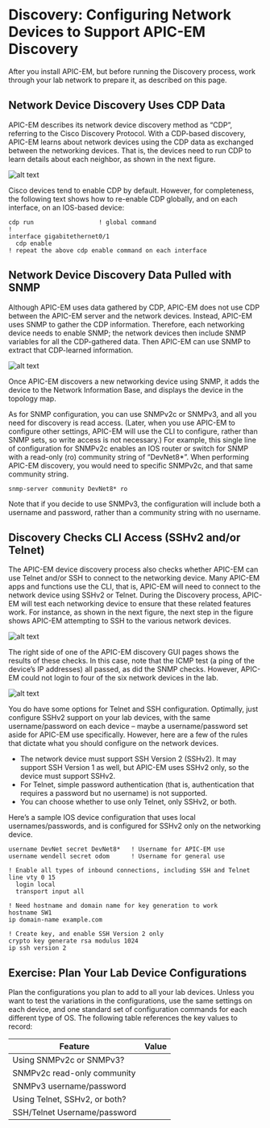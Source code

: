 # Discovery: Configuring Network Devices to Support APIC-EM Discovery
After you install APIC-EM, but before running the Discovery process, work through your lab network to prepare it, as described on this page.

## Network Device Discovery Uses CDP Data
APIC-EM describes its network device discovery method as “CDP”, referring to the Cisco Discovery Protocol. With a CDP-based discovery, APIC-EM learns about network devices using the CDP data as exchanged between the networking devices. That is, the devices need to run CDP to learn details about each neighbor, as shown in the next figure.

![alt text](/posts/files/01-apic-03-apic-install-discovery/assets/images/apic-3-18.png)

Cisco devices tend to enable CDP by default. However, for completeness, the following text shows how to re-enable CDP globally, and on each interface, on an IOS-based device:
```
cdp run                  ! global command
!
interface gigabitethernet0/1
  cdp enable
! repeat the above cdp enable command on each interface
```
## Network Device Discovery Data Pulled with SNMP
Although APIC-EM uses data gathered by CDP, APIC-EM does not use CDP between the APIC-EM server and the network devices. Instead, APIC-EM uses SNMP to gather the CDP information. Therefore, each networking device needs to enable SNMP; the network devices then include SNMP variables for all the CDP-gathered data. Then APIC-EM can use SNMP to extract that CDP-learned information.

![alt text](/posts/files/01-apic-03-apic-install-discovery/assets/images/apic-3-19.png)

Once APIC-EM discovers a new networking device using SNMP, it adds the device to the Network Information Base, and displays the device in the topology map.

As for SNMP configuration, you can use SNMPv2c or SNMPv3, and all you need for discovery is read access. (Later, when you use APIC-EM to configure other settings, APIC-EM will use the CLI to configure, rather than SNMP sets, so write access is not necessary.) For example, this single line of configuration for SNMPv2c enables an IOS router or switch for SNMP with a read-only (ro) community string of “DevNet8*”. When performing APIC-EM discovery, you would need to specific SNMPv2c, and that same community string.
```
snmp-server community DevNet8* ro
```
Note that if you decide to use SNMPv3, the configuration will include both a username and password, rather than a community string with no username.

## Discovery Checks CLI Access (SSHv2 and/or Telnet)
The APIC-EM device discovery process also checks whether APIC-EM can use Telnet and/or SSH to connect to the networking device. Many APIC-EM apps and functions use the CLI, that is, APIC-EM will need to connect to the network device using SSHv2 or Telnet. During the Discovery process, APIC-EM will test each networking device to ensure that these related features work. For instance, as shown in the next figure, the next step in the figure shows APIC-EM attempting to SSH to the various network devices.

![alt text](/posts/files/01-apic-03-apic-install-discovery/assets/images/apic-3-20.png)

The right side of one of the APIC-EM discovery GUI pages shows the results of these checks. In this case, note that the ICMP test (a ping of the device’s IP addresses) all passed, as did the SNMP checks. However, APIC-EM could not login to four of the six network devices in the lab.

![alt text](/posts/files/01-apic-03-apic-install-discovery/assets/images/apic-3-21.png)

You do have some options for Telnet and SSH configuration. Optimally, just configure SSHv2 support on your lab devices, with the same username/password on each device – maybe a username/password set aside for APIC-EM use specifically. However, here are a few of the rules that dictate what you should configure on the network devices.
- The network device must support SSH Version 2 (SSHv2). It may support SSH Version 1 as well, but APIC-EM uses SSHv2 only, so the device must support SSHv2.
- For Telnet, simple password authentication (that is, authentication that requires a password but no username) is not supported.
- You can choose whether to use only Telnet, only SSHv2, or both.

Here’s a sample IOS device configuration that uses local usernames/passwords, and is configured for SSHv2 only on the networking device.

~~~~
username DevNet secret DevNet8*   ! Username for APIC-EM use
username wendell secret odom      ! Username for general use

! Enable all types of inbound connections, including SSH and Telnet
line vty 0 15
  login local
  transport input all

! Need hostname and domain name for key generation to work
hostname SW1
ip domain-name example.com

! Create key, and enable SSH Version 2 only
crypto key generate rsa modulus 1024
ip ssh version 2
~~~~

## Exercise: Plan Your Lab Device Configurations
Plan the configurations you plan to add to all your lab devices. Unless you want to test the variations in the configurations, use the same settings on each device, and one standard set of configuration commands for each different type of OS. The following table references the key values to record:

Feature |Value
------- |-----
Using SNMPv2c or SNMPv3?|
SNMPv2c read-only community|
SNMPv3 username/password|
Using Telnet, SSHv2, or both?|
SSH/Telnet Username/password|
